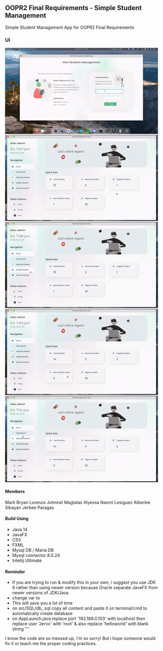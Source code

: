 ## OOPR2 Final Requirements - Simple Student Management

  Simple Student Management App for OOPR2 Final Requirements

### UI
![Login](https://raw.githubusercontent.com/Jervx/Simple-Student-Management---JavaFX/main/SS/login-animated.gif)
![Table & Search](https://raw.githubusercontent.com/Jervx/Simple-Student-Management---JavaFX/main/SS/table%20%26%20search.gif)
![Add New Student](https://raw.githubusercontent.com/Jervx/Simple-Student-Management---JavaFX/main/SS/add-animated.gif)
![Update Student](https://raw.githubusercontent.com/Jervx/Simple-Student-Management---JavaFX/main/SS/update%20-%20animated.gif)
![Delete Student](https://raw.githubusercontent.com/Jervx/Simple-Student-Management---JavaFX/main/SS/delete%20-%20animated.gif)

#### Members
  Mark Bryan Lorenzo
  Johnnel Magtalas
  Alyessa Naomi Lesiguez
  Alberlee Sibayan
  Jerbee Paragas

#### Build Using
  - Java 14
  - JavaFX
  - CSS
  - FXML
  - Mysql DB / Maria DB
  - Mysql connector 8.0.24
  - Intellij Ultimate

#### Reminder
  - if you are trying to run & modify this in your own, i suggest you use JDK 8 rather than using newer version because Oracle separate JavaFX from newer versions of JDK/Java
  - change var to 
  - This will save you a lot of time
  - on src/SQL/db_.sql copy all content and paste it on terminal/cmd to automatically create database
  - on AppLaunch.java replace port '192.168.0.103' with localhost then replace user 'Jervx' with 'root' & also replace 'helloworld' with blank string ""


I know the code are so messed up, i'm so sorry! But i hope someone would fix it or teach me the proper coding practices.
